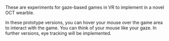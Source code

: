 These are experiments for gaze-based games in VR to implement in a novel OCT wearble.

In these prototype versions, you can hover your mouse over the game area to interact with the game. You can think of your mouse like your gaze. In further versions, eye tracking will be implemented.
